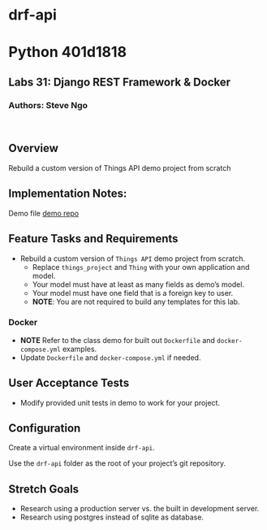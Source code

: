 # drf-api
# Python 401d1818
## Labs 31: Django REST Framework & Docker
### Authors: Steve Ngo
​
## Overview
Rebuild a custom version of Things API demo project from scratch
​
## Implementation Notes:
Demo file [demo repo](https://github.com/codefellows/seattle-python-401d18/tree/main/class-31)

## Feature Tasks and Requirements
* Rebuild a custom version of `Things API` demo project from scratch.
  * Replace `things_project` and `Thing` with your own application and model.
  * Your model must have at least as many fields as demo’s model.
  * Your model must have one field that is a foreign key to user.
  * **NOTE**: You are not required to build any templates for this lab.

### Docker
* **NOTE** Refer to the class demo for built out `Dockerfile` and `docker-compose.yml` examples.
* Update `Dockerfile` and `docker-compose.yml` if needed.

## User Acceptance Tests
* Modify provided unit tests in demo to work for your project.

## Configuration
Create a virtual environment inside `drf-api`.

Use the `drf-api` folder as the root of your project’s git repository.

## Stretch Goals
* Research using a production server vs. the built in development server.
* Research using postgres instead of sqlite as database.